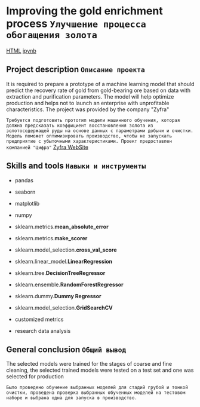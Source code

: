 # Improving the gold enrichment process `Улучшение процесса обогащения золота`
[HTML](ссылка) [ipynb](https://github.com/IgorYBessonov/Portfolio/blob/main/Project_Gold%20treatment/Gold%20treatment.ipynb)

## Project description `Описание проекта`
It is required to prepare a prototype of a machine learning model that should predict the recovery rate of gold from gold-bearing ore based on data with extraction and purification parameters. The model will help optimize production and helps not to launch an enterprise with unprofitable characteristics. The project was provided by the company "Zyfra" 

`Требуется подготовить прототип модели машинного обучения, которая должна предсказать коэффициент восстановления золота из золотосодержащей руды на основе данных с параметрами добычи и очистки. Модель поможет оптимизировать производство, чтобы не запускать предприятие с убыточными характеристиками. Проект предоставлен компанией "Цифра"` [Zyfra WebSite](https://www.zyfra.com/)

## Skills and tools `Навыки и инструменты`
* pandas
* seaborn
* matplotlib
* numpy

* sklearn.metrics.**mean_absolute_error** 
* sklearn.metrics.**make_scorer**
* sklearn.model_selection.**cross_val_score**
* sklearn.linear_model.**LinearRegression**
* sklearn.tree.**DecisionTreeRegressor**
* sklearn.ensemble.**RandomForestRegressor**
* sklearn.dummy.**Dummy Regressor**
* sklearn.model_selection.**GridSearchCV**
* customized metrics
* research data analysis


## General conclusion `Общий вывод`
The selected models were trained for the stages of coarse and fine cleaning, the selected trained models were tested on a test set and one was selected for production 

`Было проведено обучение выбранных моделей для стадий грубой и тонкой очистки, проведена проверка выбранных обученных моделей на тестовом наборе и выбрана одна для запуска в производство.`
